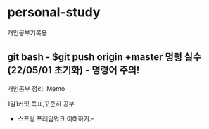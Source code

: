 # personal-study
개인공부기록용

## git bash - $git push origin +master 명령 실수(22/05/01 초기화) - 명령어 주의!
개인공부 정리: Memo 

1일1커밋 목표,꾸준히 공부

- 스프링 프레임워크 이해하기.-
